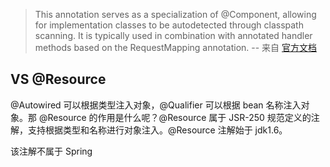 

> This annotation serves as a specialization of @Component, allowing for implementation classes to be autodetected through classpath scanning. It is typically used in combination with annotated handler methods based on the RequestMapping annotation.
-- 来自 [官方文档](https://docs.spring.io/spring/docs/current/javadoc-api/org/springframework/stereotype/Controller.html)


## VS @Resource

@Autowired 可以根据类型注入对象，@Qualifier 可以根据 bean 名称注入对象。那 @Resource 的作用是什么呢？@Resource 属于 JSR-250 规范定义的注解，支持根据类型和名称进行对象注入。@Resource 注解始于 jdk1.6。

该注解不属于 Spring